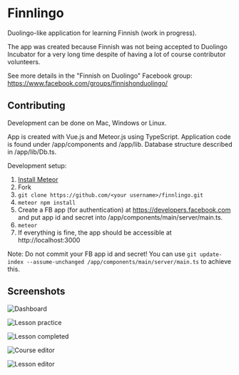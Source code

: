 # Finnlingo

Duolingo-like application for learning Finnish (work in progress).

The app was created because Finnish was not being accepted to Duolingo Incubator for a very long time despite of having a lot of course contributor volunteers.

See more details in the "Finnish on Duolingo" Facebook group: https://www.facebook.com/groups/finnishonduolingo/

## Contributing

Development can be done on Mac, Windows or Linux.

App is created with Vue.js and Meteor.js using TypeScript.
Application code is found under /app/components and /app/lib. Database structure described in /app/lib/Db.ts.

Development setup:

1. [Install Meteor](https://www.meteor.com/install)
2. Fork
3. `git clone https://github.com/<your username>/finnlingo.git`
4. `meteor npm install`
5. Create a FB app (for authentication) at https://developers.facebook.com and put app id and secret into /app/components/main/server/main.ts.
6. `meteor`
7. If everything is fine, the app should be accessible at http://localhost:3000

Note: Do not commit your FB app id and secret! You can use `git update-index --assume-unchanged /app/components/main/server/main.ts` to achieve this.

## Screenshots

![Dashboard](https://raw.github.com/andrei-markeev/finnlingo/master/screenshots/dashboard.png)

![Lesson practice](https://raw.github.com/andrei-markeev/finnlingo/master/screenshots/study.png)

![Lesson completed](https://raw.github.com/andrei-markeev/finnlingo/master/screenshots/study2.png)

![Course editor](https://raw.github.com/andrei-markeev/finnlingo/master/screenshots/course-editor.png)

![Lesson editor](https://raw.github.com/andrei-markeev/finnlingo/master/screenshots/lesson-editor.png)

